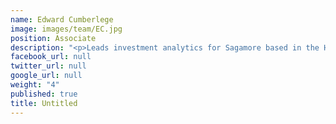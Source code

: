 ```yaml
---
name: Edward Cumberlege
image: images/team/EC.jpg
position: Associate
description: "<p>Leads investment analytics for Sagamore based in the Hong Kong office. Previously, Ed was seconded to Grassland Finance, a portfolio company in Beijing, and Arbor Ventures, where he focused on financial technology investments across the Asia Pacific region.</p><p>Ed received a BSc in Mathematics from Edinburgh University and spent a year on exchange at Hong Kong University.</p>"
facebook_url: null
twitter_url: null
google_url: null
weight: "4"
published: true
title: Untitled
---
```



